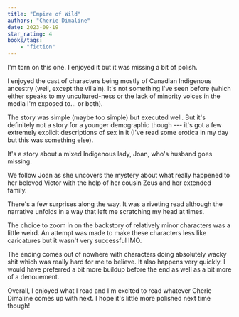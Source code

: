 ```yaml
---
title: "Empire of Wild"
authors: "Cherie Dimaline"
date: 2023-09-19
star_rating: 4
books/tags:
    - "fiction"
---
```

I'm torn on this one. I enjoyed it but it was missing a bit of polish.

I enjoyed the cast of characters being mostly of Canadian Indigenous ancestry (well, except the villain). It's not something I've seen before (which either speaks to my uncultured-ness or the lack of minority voices in the media I'm exposed to... or both).

<!--more-->

The story was simple (maybe too simple) but executed well. But it's definitely not a story for a younger demographic though --- it's got a few extremely explicit descriptions of sex in it (I've read some erotica in my day but this was something else).

It's a story about a mixed Indigenous lady, Joan, who's husband goes missing.

We follow Joan as she uncovers the mystery about what really happened to her beloved Victor with the help of her cousin Zeus and her extended family.

There's a few surprises along the way. It was a riveting read although the narrative unfolds in a way that left me scratching my head at times.

The choice to zoom in on the backstory of relatively minor characters was a little weird. An attempt was made to make these characters less like caricatures but it wasn't very successful IMO.

The ending comes out of nowhere with characters doing absolutely wacky shit which was really hard for me to believe. It also happens very quickly. I would have preferred a bit more buildup before the end as well as a bit more of a denouement.

Overall, I enjoyed what I read and I'm excited to read whatever Cherie Dimaline comes up with next. I hope it's little more polished next time though!